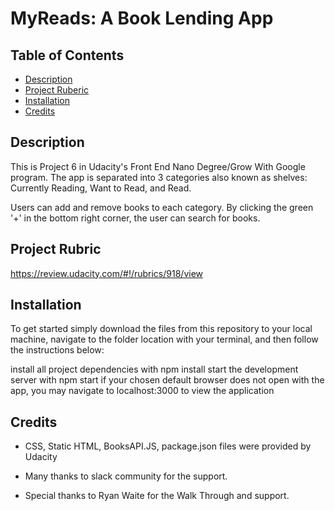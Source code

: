 # MyReads: A Book Lending App

## Table of Contents

* [Description](#description)
* [Project Ruberic](#projectrubric)
* [Installation](#installation)
* [Credits](#credits)


## Description
This is Project 6 in Udacity's Front End Nano Degree/Grow With Google program. The app is separated into 3 categories also known as shelves: Currently Reading, Want to Read, and Read.

Users can add and remove books to each category. By clicking the green '+' in the bottom right corner, the user can search for books.

## Project Rubric
https://review.udacity.com/#!/rubrics/918/view

## Installation
To get started simply download the files from this repository to your local machine, navigate to the folder location with your terminal, and then follow the instructions below:

install all project dependencies with npm install
start the development server with npm start
if your chosen default browser does not open with the app, you may navigate to localhost:3000 to view the application


## Credits
* CSS, Static HTML, BooksAPI.JS, package.json files were provided by Udacity

* Many thanks to slack community for the support.
* Special thanks to Ryan Waite for the Walk Through and support.
